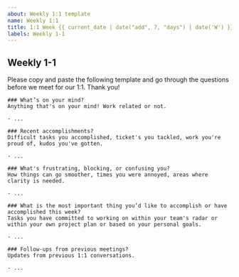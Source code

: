 ```yaml
---
about: Weekly 1:1 template
name: Weekly 1:1
title: 1:1 Week {{ current_date | date("add", 7, "days") | date('W') }} - {{ current_date | date("add", 7, "days") | date('ddd, MMM Do YYYY') }}
labels: Weekly 1-1
---
```


<!--- To add a link to the previous week's issue, update the link below with the repo name and un-comment the line below:

:previous_track_button: [Previous Issue](https://github.com/github/UPDATE_REPONAME!!!/issues/{{previousIssueNumber}}) --->

## Weekly 1-1

Please copy and paste the following template and go through the questions before we meet for our 1:1. Thank you!

```
### What’s on your mind?
Anything that's on your mind! Work related or not.

- ...

### Recent accomplishments?
Difficult tasks you accomplished, ticket's you tackled, work you're proud of, kudos you've gotten.

- ...

### What's frustrating, blocking, or confusing you?
How things can go smoother, times you were annoyed, areas where clarity is needed.

- ...

### What is the most important thing you’d like to accomplish or have accomplished this week?
Tasks you have committed to working on within your team's radar or within your own project plan or based on your personal goals.

- ...

### Follow-ups from previous meetings?
Updates from previous 1:1 conversations.

- ...
```
